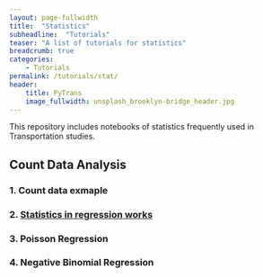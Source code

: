 ```yaml
---
layout: page-fullwidth
title:  "Statistics"
subheadline:  "Tutorials"
teaser: "A list of tutorials for statistics"
breadcrumb: true
categories:
    - Tutorials
permalink: /tutorials/stat/
header:
    title: PyTrans
    image_fullwidth: unsplash_brooklyn-bridge_header.jpg
---
```

This repository includes notebooks of statistics frequently used in Transportation studies.

## Count Data Analysis

### 1. Count data exmaple

### 2. [Statistics in regression works](http://nbviewer.jupyter.org/github/PyTrans/Statistics/blob/master/Count-Statistics_in_regression_using_count_data.ipynb)

### 3. Poisson Regression

### 4. Negative Binomial Regression